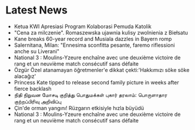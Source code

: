 # Latest News
-  Ketua KWI Apresiasi Program Kolaborasi Pemuda Katolik
-  "Cena za milczenie". Romaszewska ujawnia kulisy zwolnienia z Biełsatu
-  Kane breaks 60-year record and Musiala dazzles in Bayern romp
-  Salernitana, Milan: "Ennesima sconfitta pesante, faremo riflessioni anche su Liverani"
-  National 3 : Moulins-Yzeure enchaîne avec une deuxième victoire de rang et un neuvième match consécutif sans défaite
-  Özgür Özel atanamayan öğretmenler'e dikkat çekti:'Hakkımızı söke söke alacağız'
-  Princess Kate tipped to release second family picture in weeks after fierce backlash
-  நிதி நிறுவன மோசடி குறித்து பொதுமக்கள் புகார் தரலாம்: பொருளாதார குற்றப்பிரிவு அறிவிப்பு
-  Çin'de orman yangını! Rüzgarın etkisiyle hızla büyüdü
-  National 3 : Moulins-Yzeure enchaîne avec une deuxième victoire de rang et un neuvième match consécutif sans défaite
